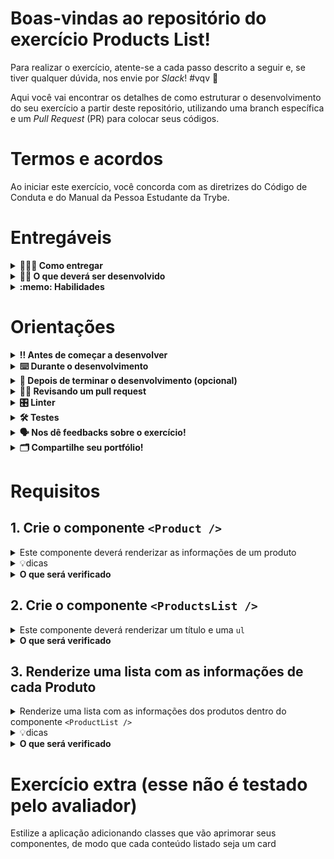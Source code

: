 # Boas-vindas ao repositório do exercício Products List!

Para realizar o exercício, atente-se a cada passo descrito a seguir e, se tiver qualquer dúvida, nos envie por _Slack_! #vqv 🚀

Aqui você vai encontrar os detalhes de como estruturar o desenvolvimento do seu exercício a partir deste repositório, utilizando uma branch específica e um _Pull Request_ (PR) para colocar seus códigos.

# Termos e acordos

Ao iniciar este exercício, você concorda com as diretrizes do Código de Conduta e do Manual da Pessoa Estudante da Trybe.

# Entregáveis

<details>
  <summary><strong>🤷🏽‍♀️ Como entregar</strong></summary><br />

Para entregar o seu exercício você deverá criar um _Pull Request_ neste repositório.

Lembre-se que você pode consultar nosso conteúdo sobre [Git & GitHub](https://app.betrybe.com/course/4d67f5b4-34a6-489f-a205-b6c7dc50fc16/) e nosso [Blog - Git & GitHub](https://blog.betrybe.com/tecnologia/git-e-github/) sempre que precisar!

</details>

<details>
  <summary><strong>👨‍💻 O que deverá ser desenvolvido</strong></summary><br />

Neste exercício, você vai implementar de forma simplificada uma lista de produtos, utilizando React. A aplicação deve possuir um cabeçalho e uma lista de produtos.

Aviso: Você pode usar sua imaginação e estilizar a aplicação como desejar.Entretanto, é <strong>obrigatório</strong> que você implemente <strong>pelo menos</strong> estes dois componentes:
<ol>
  <li>
    <strong>ProductsList</strong>: esse componente representa a lista de produtos. Ele recebe como entrada uma lista de produtos para serem mostrados na tela. Para cada um desses produtos recebidos, o componente de lista chama o componente citado abaixo (Product).</li>
  <li>
    <strong>Product</strong>: como o próprio nome diz, esse componente representa um produto. Ele recebe como entrada um objeto que contém informações referentes a um produto específico. Esse componente precisa retornar as seguintes informações obrigatórias que serão mostradas para quem usar a aplicação:
    <ul>
      <li>nome do produto;</li>
      <li>preço do produto;</li>
      <li>imagem do produto.</li>
    </ul>
  </li>
</ol>

</details>

<details>
  <summary><strong>:memo: Habilidades</strong></summary><br />

Neste exercício, verificamos se você é capaz de:

- Criar componentes React reutilizáveis;

- Renderizar as informações contidas em um array em forma de componente;

</details>

# Orientações

<details>
  <summary><strong>‼️ Antes de começar a desenvolver</strong></summary><br />

1. Clone o repositório

- Use o comando: `git clone git@github.com:tryber/sd-033-a-exercise-products-list`.
- Entre na pasta do repositório que você acabou de clonar:
  - `cd sd-033-a-exercise-products-list`

2. Instale as dependências

- `npm install`.

3. Crie uma branch a partir da branch `main`

- Verifique que você está na branch `main`
  - Exemplo: `git branch`
- Se não estiver, mude para a branch `main`
  - Exemplo: `git checkout main`
- Agora crie uma branch à qual você vai submeter os `commits` do seu exercício
  - Você deve criar uma branch no seguinte formato: `nome-de-usuario-nome-do-exercicio`
  - Exemplo: `git checkout -b joaozinho-sd-033-a-exercise-products-list`

4. Adicione as mudanças ao _stage_ do Git e faça um `commit`

- Verifique que as mudanças ainda não estão no _stage_
  - Exemplo: `git status` (deve aparecer listada a pasta _joaozinho_ em vermelho)
- Adicione o novo arquivo ao _stage_ do Git
  - Exemplo:
    - `git add .` (adicionando todas as mudanças - _que estavam em vermelho_ - ao stage do Git)
    - `git status` (deve aparecer listado o arquivo _joaozinho/README.md_ em verde)
- Faça o `commit` inicial
  - Exemplo:
    - `git commit -m 'iniciando o exercício x'` (fazendo o primeiro commit)
    - `git status` (deve aparecer uma mensagem tipo _nothing to commit_ )

5. Adicione a sua branch com o novo `commit` ao repositório remoto

- Usando o exemplo anterior: `git push -u origin joaozinho-sd-033-a-exercise-products-list`

6. Crie um novo `Pull Request` _(PR)_

- Vá até a página de _Pull Requests_ do [repositório no GitHub](https://github.com/tryber/sd-033-a-exercise-products-list/pulls)
- Clique no botão verde _"New pull request"_
- Clique na caixa de seleção _"Compare"_ e escolha a sua branch **com atenção**
- Coloque um título para a sua _Pull Request_
  - Exemplo: _"Cria tela de busca"_
- Clique no botão verde _"Create pull request"_
- Adicione uma descrição para o _Pull Request_ e clique no botão verde _"Create pull request"_
- **Não se preocupe em preencher mais nada por enquanto!**
- Volte até a [página de _Pull Requests_ do repositório](https://github.com/tryber/sd-033-a-exercise-products-list/pulls) e confira que o seu _Pull Request_ está criado

</details>

<details>
  <summary><strong>⌨️ Durante o desenvolvimento</strong></summary><br />

- Faça `commits` das alterações que você fizer no código regularmente

- Lembre-se de sempre após um (ou alguns) `commits` atualizar o repositório remoto

- Os comandos que você utilizará com mais frequência são:
  1. `git status` _(para verificar o que está em vermelho - fora do stage - e o que está em verde - no stage)_
  2. `git add` _(para adicionar arquivos ao stage do Git)_
  3. `git commit` _(para criar um commit com os arquivos que estão no stage do Git)_
  4. `git push -u origin nome-da-branch` _(para enviar o commit para o repositório remoto na primeira vez que fizer o `push` de uma nova branch)_
  5. `git push` _(para enviar o commit para o repositório remoto após o passo anterior)_

</details>

<details>
  <summary><strong>🤝 Depois de terminar o desenvolvimento (opcional)</strong></summary><br />

Para sinalizar que o seu exercício está pronto para o _"Code Review"_, faça o seguinte:

- Vá até a página **DO SEU** _Pull Request_, adicione a label de _"code-review"_ e marque seus colegas:

  - No menu à direita, clique no _link_ **"Labels"** e escolha a _label_ **code-review**;

  - No menu à direita, clique no _link_ **"Assignees"** e escolha **o seu usuário**;

  - No menu à direita, clique no _link_ **"Reviewers"** e digite `students`, selecione o time `tryber/students-sd-033-a`.

Caso tenha alguma dúvida, [aqui tem um video explicativo](https://vimeo.com/362189205).

</details>

<details>
  <summary><strong>🕵🏿 Revisando um pull request</strong></summary><br />

Use o conteúdo sobre [Code Review](https://app.betrybe.com/course/real-life-engineer/code-review) para te ajudar a revisar os _Pull Requests_.

</details>

<details>
  <summary><strong>🎛 Linter</strong></summary><br />

Para garantir a qualidade do código, vamos utilizar neste exercício os linters `ESLint` e `StyleLint`.
Assim o código estará alinhado com as boas práticas de desenvolvimento, sendo mais legível
e de fácil manutenção! Para rodá-los localmente, execute os comandos abaixo:

```bash
  npm run lint
  npm run lint:styles
```

⚠️ **PULL REQUESTS COM ISSUES DE LINTER NÃO SERÃO AVALIADAS.
ATENTE-SE PARA RESOLVÊ-LAS ANTES DE FINALIZAR O DESENVOLVIMENTO!** ⚠️

Em caso de dúvidas, confira o material do course sobre [ESLint e Stylelint](https://app.betrybe.com/course/real-life-engineer/eslint).

</details>

<details>
  <summary><strong>🛠 Testes</strong></summary><br />

Para avaliar o exercício, iremos utilizar [React Testing Library (RTL)](https://testing-library.com/docs/react-testing-library/intro) na execução dos testes.

Na descrição dos requisitos,logo abaixo, será solicitado que seja feita a adição de atributos data-testid nos elementos *HTML*.
  
Vamos a um exemplo de modo a deixar evidente essa configuração: se o requisito pedir "crie um botão e adicione o id de teste (ou data-testid) com o valor my-action, você pode escrever:

```html
<button data-testid="my-action"></button>
```

ou

```html
<a data-testid="my-action"></a>
```

Ou seja, o atributo `data-testid="my-action"` servirá para o React Testing Library(RTL) identificar o elemento, dessa forma conseguiremos realizar testes focados no comportamento da aplicação.

⚠️**AVISO**: Muito cuidado com os nomes especificados nos requisitos! O conteúdo deve ser **exatamente igual** ao texto descrito no requisito.

Para verificar a solução proposta, você pode efetuar todos os testes localmente, basta executar:

```bash
npm test
```

### Dica: desativando testes

Especialmente no início, quando a maioria dos testes está falhando, a saída após executar os testes é extensa. Você pode desabilitar temporariamente um teste utilizando a função `skip` junto à função `it`. Como o nome indica, esta função "pula" um teste. Veja um exemplo:

```js
it.skip("Será validado se o campo de filtro por nome renderiza na tela", () => {
  render(<App />);
  const filterNameInput = screen.getByTestId(/name-filter/i);
  expect(filterNameInput).toBeInTheDocument();
});
```

![image](skip-image.png)

> Uma estratégia é pular todos os testes no início e ir implementando um teste de cada vez, removendo dele a função `skip`.

Como uma segunda proposta, você também pode rodar apenas um arquivo de teste, por exemplo:

```bash
npm test 
```

Outra forma para contornar esse problema é a utilização da função `.only` após o `it`. Com isso, será possível que apenas um requisito rode localmente e seja avaliado.

```js
it.only("Será validado se o campo de filtro por nome renderiza na tela", () => {
  render(<App />);
  const filterNameInput = screen.getByTestId(/name-filter/i);
  expect(filterNameInput).toBeInTheDocument();
});
```

![image](only-image.png)

⚠️ Atenção: **O avaliador automático não necessariamente avalia seu exercício na ordem em que os requisitos aparecem no readme. Isso acontece para deixar o processo de avaliação mais rápido. Então, não se assuste se isso acontecer, ok?**

</details>

<details>
  <summary><strong>🗣 Nos dê feedbacks sobre o exercício!</strong></summary> <br />

  Ao finalizar e submeter o exercício, não se esqueça de avaliar sua experiência preenchendo o formulário. Leva menos de 3 minutos!

  [FORMULÁRIO DE AVALIAÇÃO](https://be-trybe.typeform.com/to/ZTeR4IbH#cohort_hidden=CH33-A&template=betrybe/sd-0x-exercise-products-list)

</details>

<details>
  <summary><strong>🗂 Compartilhe seu portfólio!</strong></summary><br />

Você sabia que o LinkedIn é a principal rede social profissional e compartilhar o seu aprendizado lá é muito importante para quem deseja construir uma carreira de sucesso? Compartilhe esse exercício no seu LinkedIn, marque o perfil da Trybe (@trybe) e mostre para a sua rede toda a sua evolução.

</details>

# Requisitos

## 1. Crie o componente `<Product />`

<details>
  <summary>Este componente deverá renderizar as informações de um produto</summary>
  
  - Ele deve ser criado dentro da pasta `src/components`.
  
  - Este componente deverá:
    - receber uma `prop` chamada `productInfo`, que será um objeto com as informações de um produto.

    - conter uma tag `li` que envolva todo o seu conteúdo.
  
  - Dentro dessa `li`, este componente deverá renderizar as seguintes informações (que estão dentro do objeto recebido via `props` chamada `productInfo`):

    - o nome do produto;
    - o preço do produto;
    - a imagem do produto.
      - Conter na imagem o atributo `alt` com o valor do nome do produto.
    
  <details>
    <summary><strong>Estrutura do objeto produto</strong></summary>

  ```js
  {
    id: 1,
    title: 'iPhone 9',
    description: 'An apple mobile which is nothing like apple',
    price: 549,
    discountPercentage: 12.96,
    rating: 4.69,
    stock: 94,
    brand: 'Apple',
    category: 'smartphones',
    image: 'https://i.dummyjson.com/data/products/1/thumbnail.jpg',
  }
  ```

  </details>
</details>

<details>
  <summary>💡dicas</summary>

  - Abra o arquivo `src/data.ts` e veja o nome das propriedades de cada produto, escolhendo assim os atributos que mais se adéquam ao projeto. Verificar como receberemos um objeto, bem como o nome de suas chaves, e quais devemos utilizar para resolver nosso requisito, faz parte do dia-a-dia de pessoas programadoras. 😄

</details>

<details>
  <summary><strong>O que será verificado</strong></summary>

  - Será verificado se o:
  
    - componente possui a tag `li` envolvendo seu conteúdo.
  
    - nome do produto passado via `props` é renderizado.
  
    - preço do produto passado via `props` é renderizado.
  
  - Será validado se a imagem do produto passado via `props` é renderizada.
  
  - Será validado se a imagem do produto possui o atributo `alt` com o nome do produto passado via `props`.

</details>

## 2. Crie o componente `<ProductsList />`

<details>
  <summary>Este componente deverá renderizar um título e uma <code>ul</code></summary>

  - Este componente deverá:

    - ser criado dentro da pasta `src/components`.

    - conter uma tag `h1` com o texto `Lista de produtos`.
  
    - conter uma tag `ul`. Por enquanto, essa lista estará vazia.

    - receber uma lista de produtos através da `props children`.
      - o `children` deve ser exibido dentro da tag `ul`

    > não se preocupe em passar essa lista de produtos por enquanto, isso será feito no requisito 3.

  - Ser renderizado dentro do `App.tsx`.

</details>

<details>
  <summary><strong>O que será verificado</strong></summary>

  - Será validado se:

    - uma tag `h1` com o texto `Lista de produtos` é renderizado dentro do componente `<ProductsList />`.

    - uma tag `ul` é renderizada dentro do componente `<ProductsList />`.

    - o componente `<ProductsList />` exibe dentro da tag `ul` o que foi passado por meio da `props children`.

    - o componente `<ProductsList />` é renderizado dentro do `App.tsx`.

</details>

## 3. Renderize uma lista com as informações de cada Produto

<details>
  <summary>Renderize uma lista com as informações dos produtos dentro do componente <code>&lt;ProductList /&gt;</code></summary>

  - Você encontrará a lista com as informações dos produtos no arquivo `src/data.ts`.
  
  - Faça a importação do `src/data.ts` no componente `App.tsx`.

  - O componente `<ProductsList />` deve receber a lista de produtos por meio do `propsChildren`.

  - Cada produto da lista deverá ser renderizado pelo componente `Product`. Passe as informações do produto por meio da props `productInfo` que já existe nesse componente.

</details>

<details>
  <summary>💡dicas</summary>

  - Lembre-se de que, quando você está renderizando uma lista no React, é necessário adicionar um atributo `key` em cada elemento. Você pode usar o `id` do produto como `key`.

</details>

<details>
  <summary><strong>O que será verificado</strong></summary>

  - Se o componente `<ProductsList />` renderiza a quantidade correta de elementos.

  - Se todos os elementos da lista são renderizados.

</details>

# Exercício extra (esse não é testado pelo avaliador)

Estilize a aplicação adicionando classes que vão aprimorar seus componentes, de modo que cada conteúdo listado seja um card
